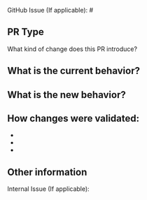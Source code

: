 GitHub Issue (If applicable): #

<!-- Link to relevant GitHub issue if applicable. All PRs should be associated with an issue (GitHub issue or internal) -->

## PR Type

What kind of change does this PR introduce?
<!-- Please uncomment one or more that apply to this PR

- Bugfix
- Feature
- Code style update (formatting)
- Refactoring (no functional changes, no api changes)
- Build or CI related changes
- Documentation content changes
- Project automation
- Other... Please describe:

-->

## What is the current behavior?

<!-- Please describe the current behavior that you are modifying, or link to a relevant issue. -->


## What is the new behavior?

<!-- Please describe the new behavior after your modifications. -->


## How changes were validated:

<!-- Review https://github.com/Microsoft/calculator/blob/master/CONTRIBUTING.md and ensure all contributing requirements are met. Specify how you tested your changes (i.e. manual/ad-hoc testing, automated testing, new automated tests added) -->
-
-
-


## Other information

<!-- Please provide any additional information if necessary -->

Internal Issue (If applicable):
<!-- Link to relevant internal issue if applicable. All PRs should be associated with an issue (GitHub issue or internal) -->
